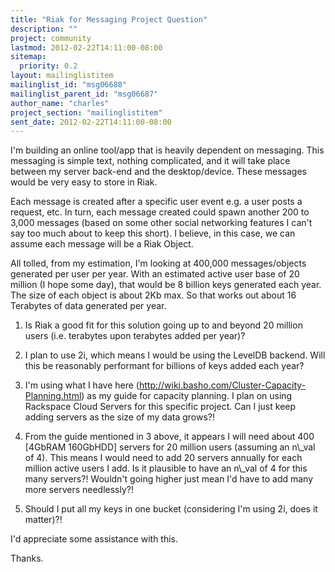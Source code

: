 ```yaml
---
title: "Riak for Messaging Project Question"
description: ""
project: community
lastmod: 2012-02-22T14:11:00-08:00
sitemap:
  priority: 0.2
layout: mailinglistitem
mailinglist_id: "msg06688"
mailinglist_parent_id: "msg06687"
author_name: "charles"
project_section: "mailinglistitem"
sent_date: 2012-02-22T14:11:00-08:00
---
```


I'm building an online tool/app that is heavily dependent on messaging. This 
messaging is simple text, nothing complicated, and it will take place between 
my server back-end and the desktop/device. These messages would be very easy 
to store in Riak.
 
Each message is created after a specific user event e.g. a user posts a 
request, etc. In turn, each message created could spawn another 200 to 3,000 
messages (based on some other social networking features I can't say too much 
about to keep this short). I believe, in this case, we can assume each message 
will be a Riak Object.
 
All tolled, from my estimation, I'm looking at 400,000 messages/objects 
generated per user per year. With an estimated active user base of 20 million 
(I hope some day), that would be 8 billion keys generated each year. The size 
of each object is about 2Kb max. So that works out about 16 Terabytes of data 
generated per year.
 
1. Is Riak a good fit for this solution going up to and beyond 20 million users 
(i.e. terabytes upon terabytes added per year)?
 
2. I plan to use 2i, which means I would be using the LevelDB backend. Will 
this be reasonably performant for billions of keys added each year?
 
3. I'm using what I have here 
(http://wiki.basho.com/Cluster-Capacity-Planning.html) as my guide for 
capacity planning. I plan on using Rackspace Cloud Servers for this specific 
project. Can I just keep adding servers as the size of my data grows?!
 
4. From the guide mentioned in 3 above, it appears I will need about 400 
[4GbRAM 160GbHDD] servers for 20 million users (assuming an n\\_val of 4). This 
means I would need to add 20 servers annually for each million active users I 
add. Is it plausible to have an n\\_val of 4 for this many servers?! Wouldn't 
going higher just mean I'd have to add many more servers needlessly?!
 
5. Should I put all my keys in one bucket (considering I'm using 2i, does it 
matter)?!
 
I'd appreciate some assistance with this.
 
Thanks.
 
 

